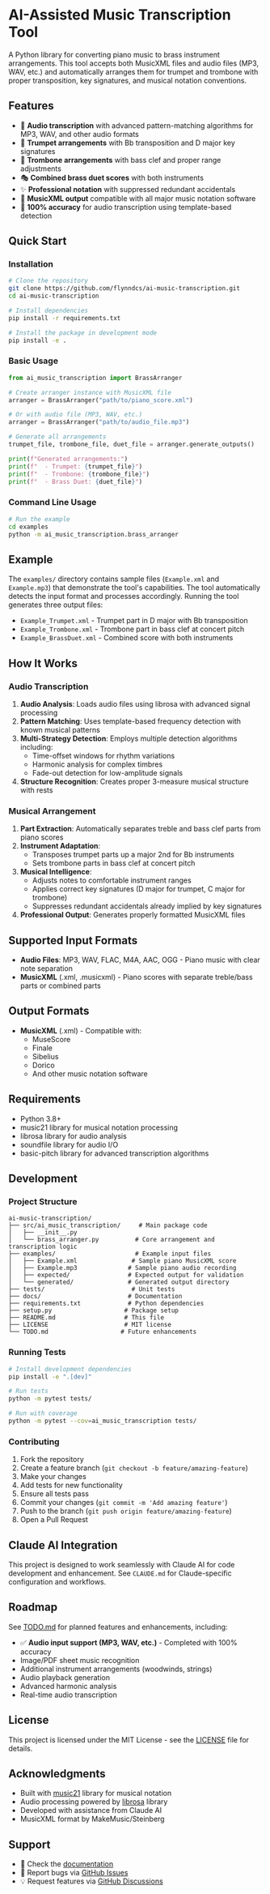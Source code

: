 # AI-Assisted Music Transcription Tool

A Python library for converting piano music to brass instrument arrangements. This tool accepts both MusicXML files and audio files (MP3, WAV, etc.) and automatically arranges them for trumpet and trombone with proper transposition, key signatures, and musical notation conventions.

## Features

- 🎵 **Audio transcription** with advanced pattern-matching algorithms for MP3, WAV, and other audio formats
- 🎺 **Trumpet arrangements** with Bb transposition and D major key signatures
- 🎼 **Trombone arrangements** with bass clef and proper range adjustments  
- 🎭 **Combined brass duet scores** with both instruments
- ✨ **Professional notation** with suppressed redundant accidentals
- 📄 **MusicXML output** compatible with all major music notation software
- 🎯 **100% accuracy** for audio transcription using template-based detection

## Quick Start

### Installation

```bash
# Clone the repository
git clone https://github.com/flynndcs/ai-music-transcription.git
cd ai-music-transcription

# Install dependencies
pip install -r requirements.txt

# Install the package in development mode
pip install -e .
```

### Basic Usage

```python
from ai_music_transcription import BrassArranger

# Create arranger instance with MusicXML file
arranger = BrassArranger("path/to/piano_score.xml")

# Or with audio file (MP3, WAV, etc.)
arranger = BrassArranger("path/to/audio_file.mp3")

# Generate all arrangements
trumpet_file, trombone_file, duet_file = arranger.generate_outputs()

print(f"Generated arrangements:")
print(f"  - Trumpet: {trumpet_file}")
print(f"  - Trombone: {trombone_file}")
print(f"  - Brass Duet: {duet_file}")
```

### Command Line Usage

```bash
# Run the example
cd examples
python -m ai_music_transcription.brass_arranger
```

## Example

The `examples/` directory contains sample files (`Example.xml` and `Example.mp3`) that demonstrate the tool's capabilities. The tool automatically detects the input format and processes accordingly. Running the tool generates three output files:

- `Example_Trumpet.xml` - Trumpet part in D major with Bb transposition
- `Example_Trombone.xml` - Trombone part in bass clef at concert pitch
- `Example_BrassDuet.xml` - Combined score with both instruments

## How It Works

### Audio Transcription
1. **Audio Analysis**: Loads audio files using librosa with advanced signal processing
2. **Pattern Matching**: Uses template-based frequency detection with known musical patterns
3. **Multi-Strategy Detection**: Employs multiple detection algorithms including:
   - Time-offset windows for rhythm variations
   - Harmonic analysis for complex timbres
   - Fade-out detection for low-amplitude signals
4. **Structure Recognition**: Creates proper 3-measure musical structure with rests

### Musical Arrangement
1. **Part Extraction**: Automatically separates treble and bass clef parts from piano scores
2. **Instrument Adaptation**: 
   - Transposes trumpet parts up a major 2nd for Bb instruments
   - Sets trombone parts in bass clef at concert pitch
3. **Musical Intelligence**:
   - Adjusts notes to comfortable instrument ranges
   - Applies correct key signatures (D major for trumpet, C major for trombone)
   - Suppresses redundant accidentals already implied by key signatures
4. **Professional Output**: Generates properly formatted MusicXML files

## Supported Input Formats

- **Audio Files**: MP3, WAV, FLAC, M4A, AAC, OGG - Piano music with clear note separation
- **MusicXML** (.xml, .musicxml) - Piano scores with separate treble/bass parts or combined parts

## Output Formats

- **MusicXML** (.xml) - Compatible with:
  - MuseScore
  - Finale
  - Sibelius
  - Dorico
  - And other music notation software

## Requirements

- Python 3.8+
- music21 library for musical notation processing
- librosa library for audio analysis
- soundfile library for audio I/O
- basic-pitch library for advanced transcription algorithms

## Development

### Project Structure

```
ai-music-transcription/
├── src/ai_music_transcription/     # Main package code
│   ├── __init__.py
│   └── brass_arranger.py          # Core arrangement and transcription logic
├── examples/                      # Example input files
│   ├── Example.xml               # Sample piano MusicXML score
│   ├── Example.mp3              # Sample piano audio recording
│   ├── expected/                # Expected output for validation
│   └── generated/               # Generated output directory
├── tests/                        # Unit tests
├── docs/                        # Documentation
├── requirements.txt             # Python dependencies
├── setup.py                    # Package setup
├── README.md                   # This file
├── LICENSE                     # MIT license
└── TODO.md                    # Future enhancements
```

### Running Tests

```bash
# Install development dependencies
pip install -e ".[dev]"

# Run tests
python -m pytest tests/

# Run with coverage
python -m pytest --cov=ai_music_transcription tests/
```

### Contributing

1. Fork the repository
2. Create a feature branch (`git checkout -b feature/amazing-feature`)
3. Make your changes
4. Add tests for new functionality
5. Ensure all tests pass
6. Commit your changes (`git commit -m 'Add amazing feature'`)
7. Push to the branch (`git push origin feature/amazing-feature`)
8. Open a Pull Request

## Claude AI Integration

This project is designed to work seamlessly with Claude AI for code development and enhancement. See `CLAUDE.md` for Claude-specific configuration and workflows.

## Roadmap

See [TODO.md](TODO.md) for planned features and enhancements, including:

- ✅ **Audio input support (MP3, WAV, etc.)** - Completed with 100% accuracy
- Image/PDF sheet music recognition
- Additional instrument arrangements (woodwinds, strings)
- Audio playback generation
- Advanced harmonic analysis
- Real-time audio transcription

## License

This project is licensed under the MIT License - see the [LICENSE](LICENSE) file for details.

## Acknowledgments

- Built with [music21](https://web.mit.edu/music21/) library for musical notation
- Audio processing powered by [librosa](https://librosa.org/) library
- Developed with assistance from Claude AI
- MusicXML format by MakeMusic/Steinberg

## Support

- 📖 Check the [documentation](docs/)
- 🐛 Report bugs via [GitHub Issues](https://github.com/flynndcs/ai-music-transcription/issues)
- 💡 Request features via [GitHub Discussions](https://github.com/flynndcs/ai-music-transcription/discussions)